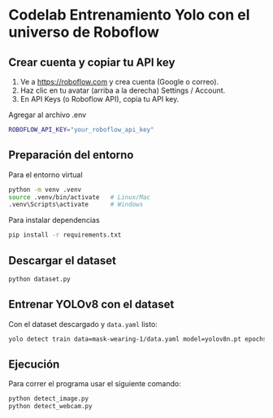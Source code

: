 # Codelab Entrenamiento Yolo con el universo de Roboflow

## Crear cuenta y copiar tu API key

1. Ve a https://roboflow.com y crea cuenta (Google o correo).
2. Haz clic en tu avatar (arriba a la derecha) Settings / Account.
3. En API Keys (o Roboflow API), copia tu API key.

Agregar al archivo .env
```bash
ROBOFLOW_API_KEY="your_roboflow_api_key"
```

## Preparación del entorno

Para el entorno virtual
```bash
python -m venv .venv
source .venv/bin/activate   # Linux/Mac
.venv\Scripts\activate      # Windows
```

Para instalar dependencias
```bash
pip install -r requirements.txt
```

## Descargar el dataset

```bash
python dataset.py
```

## Entrenar YOLOv8 con el dataset

Con el dataset descargado y `data.yaml` listo:
```bash
yolo detect train data=mask-wearing-1/data.yaml model=yolov8n.pt epochs=50 imgsz=640
```

## Ejecución

Para correr el programa usar el siguiente comando:
```bash
python detect_image.py
python detect_webcam.py
```

